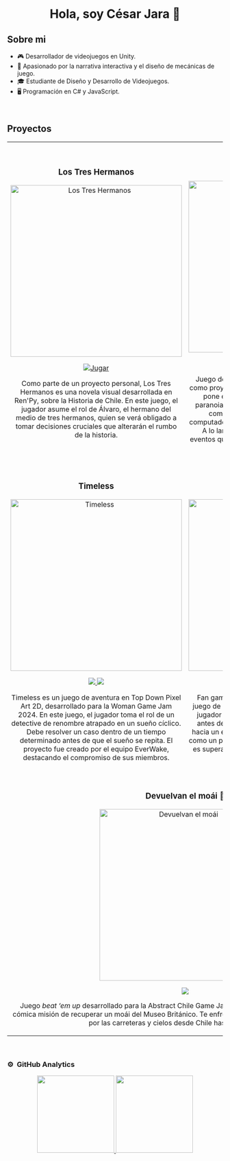 <div align="center">
<h1 align="center">Hola, soy César Jara 👋</h1>
</div>



## Sobre mi

- 🎮 Desarrollador de videojuegos en Unity.
- 🎯 Apasionado por la narrativa interactiva y el diseño de mecánicas de juego.
- 🎓 Estudiante de Diseño y Desarrollo de Videojuegos.
- 🖥️ Programación en C# y JavaScript.
<br>

## Proyectos 
<table>
<tr>
  <td width="50%">
    <h3 align="center">Los Tres Hermanos</h3>
    <div align="center">
      <a href="https://cdecejota.itch.io/los-tres-hermanos" target="_blank">
        <img src="https://i.postimg.cc/ryY19Kqp/logo-los-tres-hermanos.png" width="400" alt="Los Tres Hermanos">
      </a>
      <p>
        <a href="https://cdecejota.itch.io/los-tres-hermanos" target="_blank">
          <img src="https://img.shields.io/badge/Jugar-9E9E9E?style=for-the-badge&color=9E9E9E" alt="Jugar">
           </a>
      </p>
      <p>Como parte de un proyecto personal, Los Tres Hermanos es una novela visual desarrollada en Ren'Py, sobre la Historia de Chile. En este juego, el jugador asume el rol de Álvaro, el hermano del medio de tres hermanos, quien se verá obligado a tomar decisiones cruciales que alterarán el rumbo de la historia.</p>
    </div>
  </td>

  <td width="50%">
    <br>
    <h3 align="center">ParanoiC</h3>
    <div align="center">
      <a href="https://everwake-studio.itch.io/paranoic" target="_blank">
        <img src="https://i.postimg.cc/f3fjKkrm/20c6f845.png" width="400" alt="ParanoiC">
      </a>
      <p>
        <a href="https://github.com/Hallulla6802/Pressure-v01">
          <img src="https://img.shields.io/badge/C%C3%93DIGO-735132?style=for-the-badge&logo=github&logoColor=black">
        </a>
        <a href="https://everwake-studio.itch.io/paranoic" target="_blank">
          <img src="https://img.shields.io/badge/JUGAR-4f391b?style=for-the-badge&color=4f391b">
        </a>
      </p>
      <p>Juego de terror en primera persona desarrollado como proyecto universitario en equipo. El jugador se pone en la piel de un protagonista que sufre paranoia y privación de sueño, con el objetivo de completar una máquina del tiempo en su computadora mediante un sistema de mecanografía. A lo largo del juego, el jugador debe resolver eventos que interrumpen su trabajo y asegurarse de que nadie lo moleste.</p>
    </div>
  </td>
</tr>
<tr>
  
  <td width="50%">
    <br>
    <h3 align="center">Timeless</h3>
    <div align="center">
      <a href="https://everwake-studio.itch.io/timeless" target="_blank">
        <img src="https://i.postimg.cc/fR0SKdWx/timeless-logo.png" width="400" alt="Timeless">
      </a>
      <p>
        <a href="#">
          <img src="https://img.shields.io/badge/C%C3%93DIGO-6b72b5?style=for-the-badge&logo=github&logoColor=black">
        </a>
        <a href="https://everwake-studio.itch.io/timeless" target="_blank">
          <img src="https://img.shields.io/badge/JUGAR-3b4066?style=for-the-badge&color=3b4066">
        </a>
      </p>
      <p>Timeless es un juego de aventura en Top Down Pixel Art 2D, desarrollado para la Woman Game Jam 2024. En este juego, el jugador toma el rol de un detective de renombre atrapado en un sueño cíclico. Debe resolver un caso dentro de un tiempo determinado antes de que el sueño se repita. El proyecto fue creado por el equipo EverWake, destacando el compromiso de sus miembros.</p>
       </div>
  </td>
  
 <td width="50%">
    <br>
    <h3 align="center">31 Cornetes</h3>
    <div align="center">
      <a href="https://everwake-studio.itch.io/31-cornetes" target="_blank">
        <img src="https://i.postimg.cc/VLYBnVWQ/31-cornetes-logo.png" width="400" alt="31 Cornetes">
      </a>
      <p>
        <a href="https://github.com/Hallulla6802/31_Cornetes">
          <img src="https://img.shields.io/badge/C%C3%93DIGO-e00003?style=for-the-badge&logo=github&logoColor=black">
        </a>
        <a href="https://everwake-studio.itch.io/31-cornetes" target="_blank">
          <img src="https://img.shields.io/badge/JUGAR-b50002?style=for-the-badge&color=b50002">
        </a>
      </p>
      <p>Fan game basado en 31 Minutos. Se trata de un juego de boxeo en 2D con estilo pixel art, donde el jugador puede elegir entre dos cartas aleatorias antes de cada combate, ajustando su estrategia hacia un enfoque más ágil o agresivo. Desarrollado como un proyecto universitario en equipo, el objetivo es superar el enfrentamiento y alcanzar el final del juego.</p>
    </div>
  </td>
</tr>

<tr>
  <td width="50%" colspan="2">
    <br>
    <h3 align="center">Devuelvan el moái 🗿</h3>
    <div align="center">
      <a href="https://iccejack.itch.io/devuelvan-el-moai" target="_blank">
        <img src="https://i.postimg.cc/ryY19Kqp/logo-los-tres-hermanos.png" width="400" alt="Devuelvan el moái">
      </a>
      <p>
        <a href="https://iccejack.itch.io/devuelvan-el-moai" target="_blank">
          <img src="https://img.shields.io/badge/JUGAR-FF7F00?style=for-the-badge&color=FF7F00">
        </a>
      </p>
      <p>
        Juego <i>beat ‘em up</i> desarrollado para la Abstract Chile Game Jam, en el que encarnas a un pudú con la cómica misión de recuperar un moái del Museo Británico. Te enfrentarás a pintorescos enemigos y viajarás por las carreteras y cielos desde Chile hasta el Reino Unido.
      </p>
    </div>
  </td>
</tr>
</table>
<br>


### ⚙️ &nbsp;GitHub Analytics

<p align="center">
<a href="https://github.com/cjgamedev">
  <img height="180em" src="https://github-readme-stats.vercel.app/api?username=cjgamedev&show_icons=true&theme=algolia&include_all_commits=true&count_private=true"/>
  <img height="180em" src="https://github-readme-stats.vercel.app/api/top-langs/?username=cjgamedev&layout=compact&langs_count=8&theme=algolia"/>
</a>
</p>
